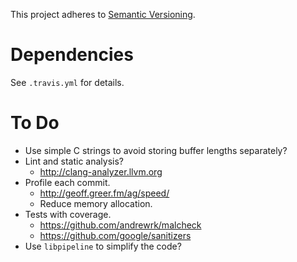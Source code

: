 This project adheres to [Semantic Versioning](http://semver.org).

# Dependencies #

See `.travis.yml` for details.

# To Do #

- Use simple C strings to avoid storing buffer lengths separately?
- Lint and static analysis?
  - http://clang-analyzer.llvm.org
- Profile each commit.
  - http://geoff.greer.fm/ag/speed/
  - Reduce memory allocation.
- Tests with coverage.
  - https://github.com/andrewrk/malcheck
  - https://github.com/google/sanitizers
- Use `libpipeline` to simplify the code?
